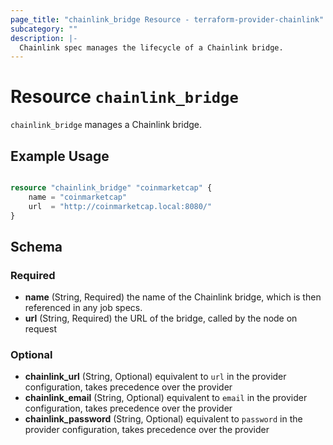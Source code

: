 ```yaml
---
page_title: "chainlink_bridge Resource - terraform-provider-chainlink"
subcategory: ""
description: |-
  Chainlink spec manages the lifecycle of a Chainlink bridge.
---
```


# Resource `chainlink_bridge`

`chainlink_bridge` manages a Chainlink bridge.

## Example Usage

```terraform

resource "chainlink_bridge" "coinmarketcap" {
    name = "coinmarketcap"
    url  = "http://coinmarketcap.local:8080/"
}

```

## Schema

### Required

- **name** (String, Required) the name of the Chainlink bridge, which is then referenced in any job specs.
- **url** (String, Required) the URL of the bridge, called by the node on request 

### Optional

- **chainlink_url** (String, Optional) equivalent to `url` in the provider configuration, takes precedence over the provider
- **chainlink_email** (String, Optional) equivalent to `email` in the provider configuration, takes precedence over the provider
- **chainlink_password** (String, Optional) equivalent to `password` in the provider configuration, takes precedence over the provider
